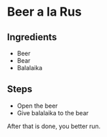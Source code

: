Beer a la Rus
=============

Ingredients
-----------

* Beer
* Bear
* Balalaika

Steps
-----

* Open the beer
* Give balalaika to the bear

After that is done, you better run.

<!-- Tags: beer, food, tasty -->
